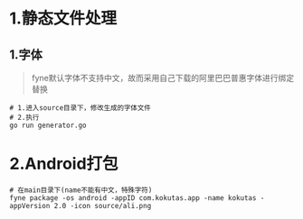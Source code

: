 # 1.静态文件处理
## 1.字体
> fyne默认字体不支持中文，故而采用自己下载的阿里巴巴普惠字体进行绑定替换
```shell
# 1.进入source目录下，修改生成的字体文件
# 2.执行
go run generator.go
```

# 2.Android打包
```shell
# 在main目录下(name不能有中文，特殊字符)
fyne package -os android -appID com.kokutas.app -name kokutas -appVersion 2.0 -icon source/ali.png
```